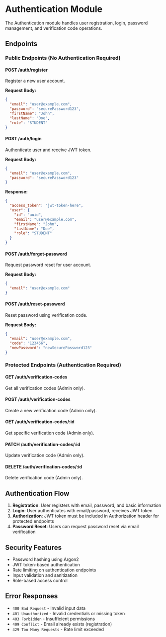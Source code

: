 # Authentication Module

The Authentication module handles user registration, login, password management, and verification code operations.

## Endpoints

### Public Endpoints (No Authentication Required)

#### POST /auth/register
Register a new user account.

**Request Body:**
```json
{
  "email": "user@example.com",
  "password": "securePassword123",
  "firstName": "John",
  "lastName": "Doe",
  "role": "STUDENT"
}
```

#### POST /auth/login
Authenticate user and receive JWT token.

**Request Body:**
```json
{
  "email": "user@example.com",
  "password": "securePassword123"
}
```

**Response:**
```json
{
  "access_token": "jwt-token-here",
  "user": {
    "id": "uuid",
    "email": "user@example.com",
    "firstName": "John",
    "lastName": "Doe",
    "role": "STUDENT"
  }
}
```

#### POST /auth/forgot-password
Request password reset for user account.

**Request Body:**
```json
{
  "email": "user@example.com"
}
```

#### POST /auth/reset-password
Reset password using verification code.

**Request Body:**
```json
{
  "email": "user@example.com",
  "code": "123456",
  "newPassword": "newSecurePassword123"
}
```

### Protected Endpoints (Authentication Required)

#### GET /auth/verification-codes
Get all verification codes (Admin only).

#### POST /auth/verification-codes
Create a new verification code (Admin only).

#### GET /auth/verification-codes/:id
Get specific verification code (Admin only).

#### PATCH /auth/verification-codes/:id
Update verification code (Admin only).

#### DELETE /auth/verification-codes/:id
Delete verification code (Admin only).

## Authentication Flow

1. **Registration**: User registers with email, password, and basic information
2. **Login**: User authenticates with email/password, receives JWT token
3. **Authorization**: JWT token must be included in Authorization header for protected endpoints
4. **Password Reset**: Users can request password reset via email verification

## Security Features

- Password hashing using Argon2
- JWT token-based authentication
- Rate limiting on authentication endpoints
- Input validation and sanitization
- Role-based access control

## Error Responses

- `400 Bad Request` - Invalid input data
- `401 Unauthorized` - Invalid credentials or missing token
- `403 Forbidden` - Insufficient permissions
- `409 Conflict` - Email already exists (registration)
- `429 Too Many Requests` - Rate limit exceeded
